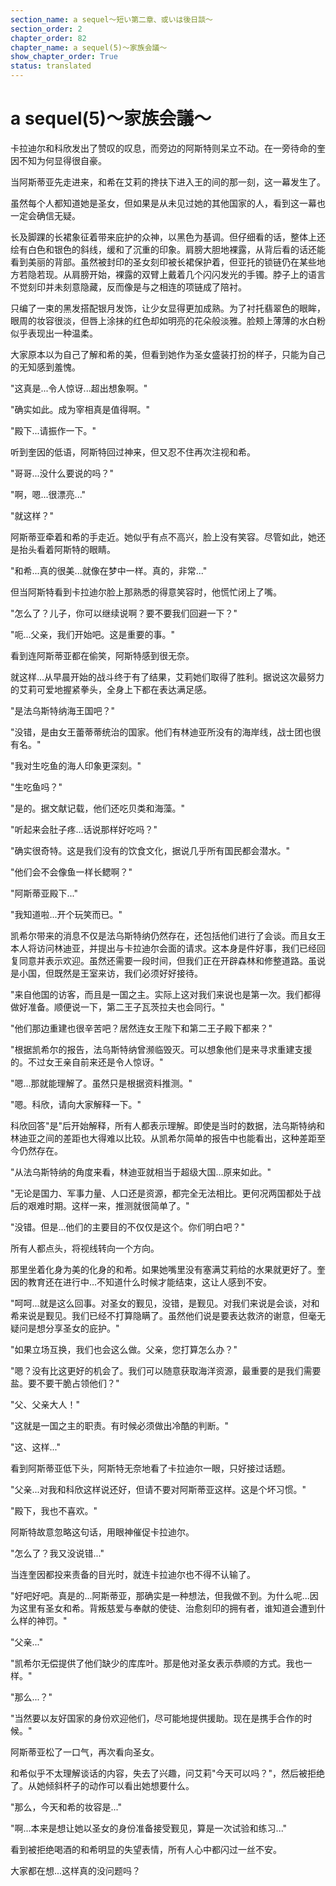 ```yaml
---
section_name: a sequel〜短い第二章、或いは後日談〜
section_order: 2
chapter_order: 82
chapter_name: a sequel(5)〜家族会議〜
show_chapter_order: True
status: translated
---
```


# a sequel(5)〜家族会議〜
卡拉迪尔和科欣发出了赞叹的叹息，而旁边的阿斯特则呆立不动。在一旁待命的奎因不知为何显得很自豪。

当阿斯蒂亚先走进来，和希在艾莉的搀扶下进入王的间的那一刻，这一幕发生了。

虽然每个人都知道她是圣女，但如果是从未见过她的其他国家的人，看到这一幕也一定会确信无疑。

长及脚踝的长裙象征着带来庇护的众神，以黑色为基调。但仔细看的话，整体上还绘有白色和银色的斜线，缓和了沉重的印象。肩膀大胆地裸露，从背后看的话还能看到美丽的背部。虽然被封印的圣女刻印被长裙保护着，但亚托的锁链仍在某些地方若隐若现。从肩膀开始，裸露的双臂上戴着几个闪闪发光的手镯。脖子上的语言不觉刻印并未刻意隐藏，反而像是与之相连的项链成了陪衬。

只编了一束的黑发搭配银月发饰，让少女显得更加成熟。为了衬托翡翠色的眼眸，眼周的妆容很淡，但唇上涂抹的红色却如明亮的花朵般淡雅。脸颊上薄薄的水白粉似乎表现出一种温柔。

大家原本以为自己了解和希的美，但看到她作为圣女盛装打扮的样子，只能为自己的无知感到羞愧。

"这真是...令人惊讶...超出想象啊。"

"确实如此。成为宰相真是值得啊。"

"殿下...请振作一下。"

听到奎因的低语，阿斯特回过神来，但又忍不住再次注视和希。

"哥哥...没什么要说的吗？"

"啊，嗯...很漂亮..."

"就这样？"

阿斯蒂亚牵着和希的手走近。她似乎有点不高兴，脸上没有笑容。尽管如此，她还是抬头看着阿斯特的眼睛。

"和希...真的很美...就像在梦中一样。真的，非常..."

但当阿斯特看到卡拉迪尔脸上那熟悉的得意笑容时，他慌忙闭上了嘴。

"怎么了？儿子，你可以继续说啊？要不要我们回避一下？"

"呃...父亲，我们开始吧。这是重要的事。"

看到连阿斯蒂亚都在偷笑，阿斯特感到很无奈。

就这样...从早晨开始的战斗终于有了结果，艾莉她们取得了胜利。据说这次最努力的艾莉可爱地握紧拳头，全身上下都在表达满足感。

"是法乌斯特纳海王国吧？"

"没错，是由女王蕾蒂蒂统治的国家。他们有林迪亚所没有的海岸线，战士团也很有名。"

"我对生吃鱼的海人印象更深刻。"

"生吃鱼吗？"

"是的。据文献记载，他们还吃贝类和海藻。"

"听起来会肚子疼...话说那样好吃吗？"

"确实很奇特。这是我们没有的饮食文化，据说几乎所有国民都会潜水。"

"他们会不会像鱼一样长鳃啊？"

"阿斯蒂亚殿下..."

"我知道啦...开个玩笑而已。"

凯希尔带来的消息不仅是法乌斯特纳仍然存在，还包括他们进行了会谈。而且女王本人将访问林迪亚，并提出与卡拉迪尔会面的请求。这本身是件好事，我们已经回复同意并表示欢迎。虽然还需要一段时间，但我们正在开辟森林和修整道路。虽说是小国，但既然是王室来访，我们必须好好接待。

"来自他国的访客，而且是一国之主。实际上这对我们来说也是第一次。我们都得做好准备。顺便说一下，第二王子瓦茨拉夫也会同行。"

"他们那边重建也很辛苦吧？居然连女王陛下和第二王子殿下都来？"

"根据凯希尔的报告，法乌斯特纳曾濒临毁灭。可以想象他们是来寻求重建支援的。不过女王亲自前来还是令人惊讶。"

"嗯...那就能理解了。虽然只是根据资料推测。"

"嗯。科欣，请向大家解释一下。"

科欣回答"是"后开始解释，所有人都表示理解。即使是当时的数据，法乌斯特纳和林迪亚之间的差距也大得难以比较。从凯希尔简单的报告中也能看出，这种差距至今仍然存在。

"从法乌斯特纳的角度来看，林迪亚就相当于超级大国...原来如此。"

"无论是国力、军事力量、人口还是资源，都完全无法相比。更何况两国都处于战后的艰难时期。这样一来，推测就很简单了。"

"没错。但是...他们的主要目的不仅仅是这个。你们明白吧？"

所有人都点头，将视线转向一个方向。

那里坐着化身为美的化身的和希。如果她嘴里没有塞满艾莉给的水果就更好了。奎因的教育还在进行中...不知道什么时候才能结束，这让人感到不安。

"呵呵...就是这么回事。对圣女的觐见，没错，是觐见。对我们来说是会谈，对和希来说是觐见。我们已经不打算隐瞒了。虽然他们说是要表达救济的谢意，但毫无疑问是想分享圣女的庇护。"

"如果立场互换，我们也会这么做。父亲，您打算怎么办？"

"嗯？没有比这更好的机会了。我们可以随意获取海洋资源，最重要的是我们需要盐。要不要干脆占领他们？"

"父、父亲大人！"

"这就是一国之主的职责。有时候必须做出冷酷的判断。"

"这、这样..."

看到阿斯蒂亚低下头，阿斯特无奈地看了卡拉迪尔一眼，只好接过话题。

"父亲...对我和科欣这样说还好，但请不要对阿斯蒂亚这样。这是个坏习惯。"

"殿下，我也不喜欢。"

阿斯特故意忽略这句话，用眼神催促卡拉迪尔。

"怎么了？我又没说错..."

当连奎因都投来责备的目光时，就连卡拉迪尔也不得不认输了。

"好吧好吧。真是的...阿斯蒂亚，那确实是一种想法，但我做不到。为什么呢...因为这里有圣女和希。背叛慈爱与奉献的使徒、治愈刻印的拥有者，谁知道会遭到什么样的神罚。"

"父亲..."

"凯希尔无偿提供了他们缺少的库库叶。那是他对圣女表示恭顺的方式。我也一样。"

"那么...？"

"当然要以友好国家的身份欢迎他们，尽可能地提供援助。现在是携手合作的时候。"

阿斯蒂亚松了一口气，再次看向圣女。

和希似乎不太理解谈话的内容，失去了兴趣，问艾莉"今天可以吗？"，然后被拒绝了。从她倾斜杯子的动作可以看出她想要什么。

"那么，今天和希的妆容是..."

"啊...本来是想让她以圣女的身份准备接受觐见，算是一次试验和练习..."

看到被拒绝喝酒的和希明显的失望表情，所有人心中都闪过一丝不安。

大家都在想...这样真的没问题吗？
